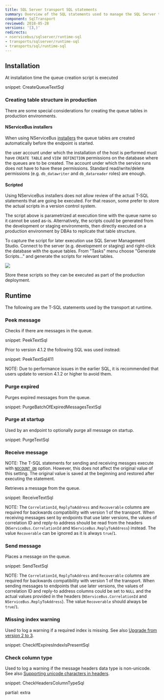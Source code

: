 ```yaml
---
title: SQL Server transport SQL statements
summary: Overview of the SQL statements used to manage the SQL Server transport
component: SqlTransport
reviewed: 2018-05-28
versions: '[3,)'
redirects:
- nservicebus/sqlserver/runtime-sql
- transports/sqlserver/runtime-sql
- transports/sql/runtime-sql
---
```


## Installation

At installation time the queue creation script is executed

snippet: CreateQueueTextSql


### Creating table structure in production

There are some special considerations for creating the queue tables in production environments.


#### NServiceBus installers

When using NServiceBus [installers](/nservicebus/operations/installers.md) the queue tables are created automatically before the endpoint is started.

the user account under which the installation of the host is performed must have `CREATE TABLE` and `VIEW DEFINITION` permissions on the database where the queues are to be created. The account under which the service runs does not have to have these permissions. Standard read/write/delete permissions (e.g. `db_datawriter` and `db_datareader` roles) are enough.


#### Scripted

Using NServiceBus installers does not allow review of the actual T-SQL statements that are going be executed. For that reason, some prefer to store the actual scripts in a version control system.  
 
The script above is parametrized at execution time with the queue name so it cannot be used as-is. Alternatively, the scripts could be generated from the development or staging environments, then directly executed on a production environment by DBAs to replicate that table structure. 

To capture the script for later execution use SQL Server Management Studio. Connect to the server (e.g. development or staging) and right-click the database with the queue tables. From "Tasks" menu choose "Generate Scripts..." and generate the scripts for relevant tables.

![](generating-ddl.png)

Store these scripts so they can be executed as part of the production deployment.


## Runtime

The following are the T-SQL statements used by the transport at runtime.


### Peek message

Checks if there are messages in the queue.

snippet: PeekTextSql

Prior to version 4.1.2 the following SQL was used instead: 

snippet: PeekTextSql411

NOTE: Due to performance issues in the earlier SQL, it is recommended that users update to version 4.1.2 or higher to avoid them.


### Purge expired

Purges expired messages from the queue.

snippet: PurgeBatchOfExpiredMessagesTextSql


### Purge at startup

Used by an endpoint to optionally purge all message on startup.

snippet: PurgeTextSql


### Receive message

NOTE: The T-SQL statements for sending and receiving messges execute with [`NOCOUNT ON`](https://docs.microsoft.com/en-us/sql/t-sql/statements/set-nocount-transact-sql) option. However, this does not affect the original value of this setting. The original value is saved at the beginning and restored after executing the statement.

Retrieves a message from the queue.

snippet: ReceiveTextSql

NOTE: The `CorrelationId`, `ReplyToAddress` and `Recoverable` columns are required for backwards compatibility with version 1 of the transport. When receiving messages sent by endpoints that use later versions, the values of correlation ID and reply-to address should be read from the headers (`NServiceBus.CorrelationId` and `NServiceBus.ReplyToAddress`) instead. The value `Recoverable` can be ignored as it is always `true`/`1`.


### Send message

Places a message on the queue.

snippet: SendTextSql

NOTE: The `CorrelationId`, `ReplyToAddress` and `Recoverable` columns are required for backwards compatibility with version 1 of the transport. When sending messages to endpoints that use later versions, the values of correlation ID and reply-to address columns could be set to `NULL` and the actual values provided in the headers (`NServiceBus.CorrelationId` and `NServiceBus.ReplyToAddress`). The value `Recoverable` should always be `true`/`1`.


### Missing index warning

Used to log a warning if a required index is missing. See also [Upgrade from version 2 to 3](/transports/upgrades/sqlserver-2to3.md#namespace-changes-indexes).

snippet: CheckIfExpiresIndexIsPresentSql


### Check column type

Used to log a warning if the message headers data type is non-unicode. See also [Supporting unicode characters in headers](/transports/upgrades/sqlserver-unicode-headers.md).

snippet: CheckHeadersColumnTypeSql



partial: extra
